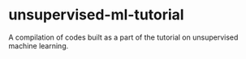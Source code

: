 # unsupervised-ml-tutorial
A compilation of codes built as a part of the tutorial on unsupervised machine learning.
